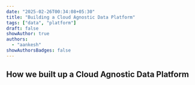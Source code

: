 ```yaml
---
date: "2025-02-26T00:34:08+05:30"
title: "Building a Cloud Agnostic Data Platform"
tags: ["data", "platform"]
draft: false
showAuthor: true
authors:
  - "aankesh"
showAuthorsBadges: false
---
```


## How we built up a Cloud Agnostic Data Platform
